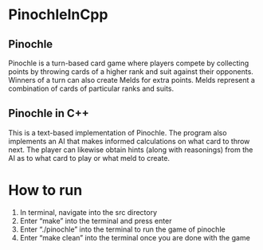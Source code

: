 # PinochleInCpp
## Pinochle
Pinochle is a turn-based card game where players compete by collecting points by throwing cards of a higher rank and suit against their opponents. 
Winners of a turn can also create Melds for extra points. Melds represent a combination of cards of particular ranks and suits.

## Pinochle in C++
This is a text-based implementation of Pinochle. The program also implements an AI that makes informed calculations on what card to throw next. The player can 
likewise obtain hints (along with reasonings) from the AI as to what card to play or what meld to create.

# How to run
1)	In terminal, navigate into the src directory
2)	Enter “make” into the terminal and press enter
3)	Enter “./pinochle” into the terminal to run the game of pinochle
4)	Enter “make clean” into the terminal once you are done with the game


